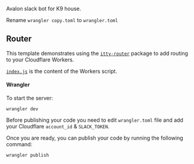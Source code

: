 Avalon slack bot for K9 house.

Rename `wrangler copy.toml` to `wrangler.toml`

## Router

This template demonstrates using the [`itty-router`](https://github.com/kwhitley/itty-router) package to add routing to your Cloudflare Workers.

[`index.js`](https://github.com/cloudflare/worker-template-router/blob/master/index.js) is the content of the Workers script.

#### Wrangler

To start the server:

```
wrangler dev
```

Before publishing your code you need to edit `wrangler.toml` file and add your Cloudflare `account_id` & `SLACK_TOKEN`.

Once you are ready, you can publish your code by running the following command:

```
wrangler publish
```
